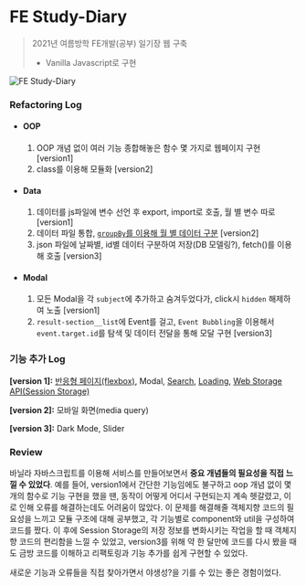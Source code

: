 # FE Study-Diary

> 2021년 여름방학 FE개발(공부) 일기장 웹 구축
>
> - Vanilla Javascript로 구현

![FE Study-Diary](https://user-images.githubusercontent.com/70627979/128855043-edfc21db-e1ac-4694-bad2-a7910ac390b0.jpg)



### Refactoring Log

- #### OOP

  1. OOP 개념 없이 여러 기능 종합해놓은 함수 몇 가지로 웹페이지 구현 [version1]
  2. class를 이용해 모듈화 [version2]

- #### Data

  1. 데이터를 js파일에 변수 선언 후 export, import로 호출, 월 별 변수 따로 [version1]
  2. 데이터 파일 통합, [`groupBy`를 이용해 월 별 데이터 구분](https://alex1107.tistory.com/entry/%EB%8D%B0%EC%9D%B4%ED%84%B0-%EA%B7%B8%EB%A3%B9%ED%99%94?category=959379) [version2]
  3. json 파일에 날짜별, id별 데이터 구분하여 저장(DB 모델링?), fetch()를 이용해 호출 [version3]

- #### Modal

  1. 모든 Modal을 각 `subject`에 추가하고 숨겨두었다가, click시 `hidden` 해제하여 노출 [version1]
  2.  `result-section__list`에 Event를 걸고, `Event Bubbling`을 이용해서 `event.target.id`를 탐색 및 데이터 전달을 통해 모달 구현 [version3]



### 기능 추가 Log

**[version 1]:** [반응형 페이지(flexbox)](https://alex1107.tistory.com/entry/%EB%B0%98%EC%9D%91%ED%98%95-%ED%8E%98%EC%9D%B4%EC%A7%80), Modal, [Search](https://alex1107.tistory.com/entry/%EA%B2%80%EC%83%89-%EA%B8%B0%EB%8A%A5), [Loading](https://alex1107.tistory.com/entry/%EB%A1%9C%EB%94%A9-%ED%99%94%EB%A9%B4-%EA%B5%AC%ED%98%84%ED%95%98%EA%B8%B0?category=959379), [Web Storage API(Session Storage)](https://alex1107.tistory.com/entry/Web-Storage-API?category=959379)

**[version 2]:** 모바일 화면(media query)

**[version 3]:** Dark Mode, Slider



### Review

바닐라 자바스크립트를 이용해 서비스를 만들어보면서 **중요 개념들의 필요성을 직접 느낄 수 있었다**. 예를 들어, version1에서 간단한 기능임에도 불구하고 oop 개념 없이 몇 개의 함수로 기능 구현을 했을 땐, 동작이 어떻게 어디서 구현되는지 계속 헷갈렸고, 이로 인해 오류를 해결하는데도 어려움이 많았다. 이 문제를 해결해줄 객체지향 코드의 필요성을 느끼고 모듈 구조에 대해 공부했고, 각 기능별로 component와 util을 구성하여 코드를 짰다. 이 후에 Session Storage의 저장 정보를 변화시키는 작업을 할 때 객체지향 코드의 편리함을 느낄 수 있었고, version3를 위해 약 한 달만에 코드를 다시 봤을 때도 금방 코드를 이해하고 리팩토링과 기능 추가를 쉽게 구현할 수 있었다.

새로운 기능과 오류들을 직접 찾아가면서 야생성?을 기를 수 있는 좋은 경험이었다.